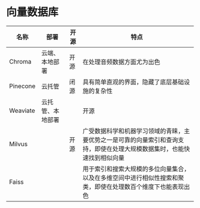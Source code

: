 # 向量数据库

| 名称 | 部署 | 开源 | 特点 |
| --- | --- | --- | --- |
| Chroma | 云端、本地部署 | 开源 | 在处理音频数据方面尤为出色 |
| Pinecone | 云托管 | 闭源 | 具有简单直观的界面，隐藏了底层基础设施的复杂性 |
| Weaviate | 云托管、本地部署 |  | 开源 | 可用于存储向量和对象,使它适合需要多种搜索方式的应用程序，例如向量搜索和关键词搜索 |
| Milvus |  | 开源 | 广受数据科学和机器学习领域的青睐，主要优势之一是可靠的向量索引和查询支持，即使在处理大规模数据集时，也能快速找到相似向量 |
| Faiss |  |  | 用于索引和搜索大规模的多位向量集合，以及在多维空间中进行相似性搜索和聚类，即使在处理数百个维度下也能表现出色 |